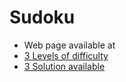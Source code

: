 <h1>Sudoku</h1>
<ul>
  <li>Web page available at <a href="https://aloistavier.github.io/Sudoku-web/"></li>
  <li>3 Levels of difficulty</li>
  <li>3 Solution available</li>
</ul>
